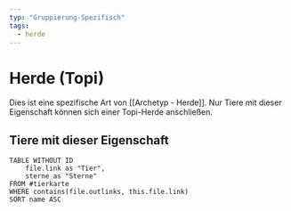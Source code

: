 ```yaml
---
typ: "Gruppierung-Spezifisch"
tags:
  - herde
--- 
```

# Herde (Topi)  
Dies ist eine spezifische Art von [[Archetyp - Herde]]. Nur Tiere mit dieser Eigenschaft können sich einer Topi-Herde anschließen.  

## Tiere mit dieser Eigenschaft  
```dataview 
TABLE WITHOUT ID   
	file.link as "Tier",   
	sterne as "Sterne" 
FROM #tierkarte 
WHERE contains(file.outlinks, this.file.link) 
SORT name ASC
